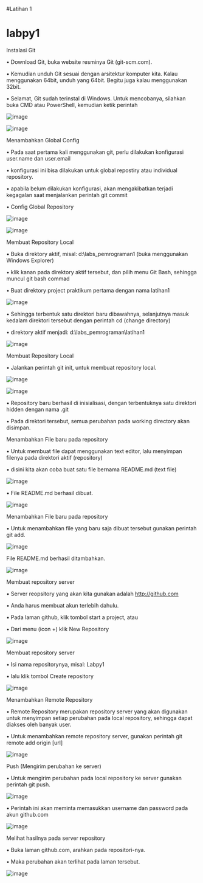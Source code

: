 #Latihan 1

# labpy1



Instalasi Git



•	Download Git, buka website resminya Git (git-scm.com).

•	Kemudian unduh Git sesuai dengan arsitektur komputer kita. Kalau menggunakan 64bit, unduh yang 64bit. Begitu juga kalau menggunakan 32bit.

•	Selamat, Git sudah terinstal di Windows. Untuk mencobanya, silahkan buka CMD atau PowerShell, kemudian ketik perintah 

![image](https://user-images.githubusercontent.com/56479448/72219140-4d25f380-3575-11ea-9ed9-06d301876c9c.png)

![image](https://user-images.githubusercontent.com/56479448/72219147-6169f080-3575-11ea-8bcd-ad037794147d.png)



Menambahkan Global Config



•	Pada saat pertama kali menggunakan git, perlu dilakukan konfigurasi user.name dan user.email

•	konfigurasi ini bisa dilakukan untuk global repostiry atau individual repository.

•	apabila belum dilakukan konfigurasi, akan mengakibatkan terjadi kegagalan saat menjalankan perintah git commit

•	Config Global Repository

![image](https://user-images.githubusercontent.com/56479448/72219151-78104780-3575-11ea-9969-3febf9819850.png)

![image](https://user-images.githubusercontent.com/56479448/72219156-7cd4fb80-3575-11ea-8957-7a4a4735dba8.png)




Membuat Repository Local




•	Buka direktory aktif, misal: d:\labs_pemrograman1 (buka menggunakan Windows Explorer)

•	klik kanan pada direktory aktif tersebut, dan pilih menu Git Bash, sehingga muncul git bash commad

•	Buat direktory project praktikum pertama dengan nama latihan1


![image](https://user-images.githubusercontent.com/56479448/72258630-246b3000-3641-11ea-81f4-dd25fb7af78a.png)



•	Sehingga terbentuk satu direktori baru dibawahnya, selanjutnya masuk kedalam direktori tersebut dengan perintah cd (change directory)

•	direktory aktif menjadi: d:\labs_pemrograman\latihan1


![image](https://user-images.githubusercontent.com/56479448/72259161-55983000-3642-11ea-8fc9-e3c6b20b62e9.png)


Membuat Repository Local



•	Jalankan perintah git init, untuk membuat repository local.

![image](https://user-images.githubusercontent.com/56479448/72219178-b73e9880-3575-11ea-8dd3-f8644fc9fe1f.png)

![image](https://user-images.githubusercontent.com/56479448/72262500-a65f5700-3649-11ea-84bd-2dcd9551801b.png)


•	Repository baru berhasil di inisialisasi, dengan terbentuknya satu direktori hidden dengan nama .git

•	Pada direktori tersebut, semua perubahan pada working directory akan disimpan.



Menambahkan File baru pada repository



•	Untuk membuat file dapat menggunakan text editor, lalu menyimpan filenya pada direktori aktif (repository)

•	disini kita akan coba buat satu file bernama README.md (text file)


![image](https://user-images.githubusercontent.com/56479448/72259737-c5f38100-3643-11ea-80fd-b51f2e513562.png)


•	File README.md berhasil dibuat.


![image](https://user-images.githubusercontent.com/56479448/72262599-d4449b80-3649-11ea-9774-fe750b675a2f.png)



Menambahkan File baru pada repository



•	Untuk menambahkan file yang baru saja dibuat tersebut gunakan perintah git add.

![image](https://user-images.githubusercontent.com/56479448/72260126-b4f73f80-3644-11ea-8c41-cf06884fe108.png)



File README.md berhasil ditambahkan.


![image](https://user-images.githubusercontent.com/56479448/72260734-123fc080-3646-11ea-8a81-536bdf58b813.png)


Membuat repository server



•	Server reopsitory yang akan kita gunakan adalah http://github.com

•	Anda harus membuat akun terlebih dahulu. 

•	Pada laman github, klik tombol start a project, atau

•	Dari menu (icon +) klik New Repository

![image](https://user-images.githubusercontent.com/56479448/72219232-5794bd00-3576-11ea-83e3-1b57b79c19b7.png)



Membuat repository server



•	Isi nama repositorynya, misal: Labpy1

•	lalu klik tombol Create repository


![image](https://user-images.githubusercontent.com/56479448/72261386-4c5d9200-3647-11ea-99b7-a3378f200cf8.png)




Menambahkan Remote Repository



•	Remote Repository merupakan repository server yang akan digunakan untuk menyimpan setiap perubahan pada local repository, sehingga dapat diakses oleh banyak user.

•	Untuk menambahkan remote repository server, gunakan perintah git remote add origin [url]

![image](https://user-images.githubusercontent.com/56479448/72261686-dc034080-3647-11ea-84d0-9d5f23db8f1b.png)



Push (Mengirim perubahan ke server)



•	Untuk mengirim perubahan pada local repository ke server gunakan perintah git push.

![image](https://user-images.githubusercontent.com/56479448/72219256-9c205880-3576-11ea-8b8f-a14ee0885639.png)

•	Perintah ini akan meminta memasukkan username dan password pada akun github.com


![image](https://user-images.githubusercontent.com/56479448/72262993-96944280-364a-11ea-81d1-1d548b98909d.png)


Melihat hasilnya pada server repository



•	Buka laman github.com, arahkan pada repositori-nya.

•	Maka perubahan akan terlihat pada laman tersebut.

![image](https://user-images.githubusercontent.com/56479448/72262148-e5d97380-3648-11ea-9a0d-4c76d6738806.png)
